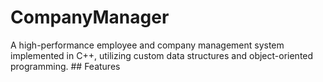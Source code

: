 # CompanyManager
A high-performance employee and company management system implemented in C++, utilizing custom data structures and object-oriented programming.  ## Features
